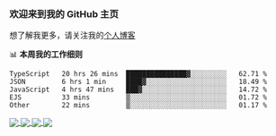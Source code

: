 ### 欢迎来到我的 GitHub 主页

想了解我更多，请关注我的[个人博客](https://leoku.top)


📊 **本周我的工作细则**
<!--START_SECTION:waka-->
```text
TypeScript   20 hrs 26 mins  ███████████████▓░░░░░░░░░   62.71 % 
JSON         6 hrs 1 min     ████▓░░░░░░░░░░░░░░░░░░░░   18.49 % 
JavaScript   4 hrs 47 mins   ███▓░░░░░░░░░░░░░░░░░░░░░   14.72 % 
EJS          33 mins         ▒░░░░░░░░░░░░░░░░░░░░░░░░   01.72 % 
Other        22 mins         ▒░░░░░░░░░░░░░░░░░░░░░░░░   01.17 % 
```
<!--END_SECTION:waka-->

<a href="https://github.com/anuraghazra/github-readme-stats/blob/master/readme_cn.md">
  <img align="center" src="https://github-readme-stats.vercel.app/api?username=Codennnn&show_icons=true&title_color=ffcb6b&text_color=9aaccd&icon_color=82aaff&bg_color=292d3e" />
</a>
<a href="https://github.com/anuraghazra/github-readme-stats/blob/master/readme_cn.md">
  <img align="center" src="https://github-readme-stats.anuraghazra1.vercel.app/api/top-langs/?username=Codennnn&layout=compact&title_color=ffcb6b&text_color=9aaccd&icon_color=82aaff&bg_color=292d3e" />
</a>
  
<a href="https://github.com/Codennnn/hr-crawler">
  <img align="center" src="https://github-readme-stats.vercel.app/api/pin/?username=Codennnn&repo=hr-crawler&title_color=ffcb6b&text_color=9aaccd&icon_color=82aaff&bg_color=292d3e" />
</a>
<a href="https://github.com/Codennnn/love-share-service" target="_blank">
  <img align="center" src="https://github-readme-stats.vercel.app/api/pin/?username=Codennnn&repo=love-share-service&title_color=ffcb6b&text_color=9aaccd&icon_color=82aaff&bg_color=292d3e" />
</a>
